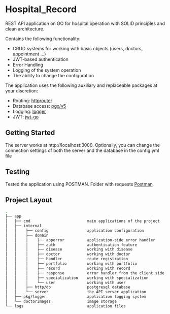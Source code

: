 ﻿# Hospital_Record
  REST API application on GO for hospital operation with SOLID principles and clean architecture.
  
Сontains the following functionality:
 - CRUD systems for working with basic objects (users, doctors, appointment ...)
 - JWT-based authentication
 - Error Handling
 - Logging of the system operation
 - The ability to change the configuration

The application uses the following auxiliary and replaceable packages at your discretion:
 - Routing: [httprouter](https://github.com/julienschmidt/httprouter)
 - Database access: [pgx/v5](https://github.com/jackc/pgx)
 - Logging: [logger](https://github.com/google/logger/blob/master/logger.go)
 - JWT: [jwt-go](https://github.com/dgrijalva/jwt-go)

## Getting Started
  The server works at http://localhost:3000. Optionally, you can change the connection settings of both the server and the database in the config.yml file
## Testing
  Tested the application using POSTMAN. Folder with requests [Postman](https://drive.google.com/drive/folders/1Vmrq3W1DxLjh2Qcuo3HNCxI5Ll-u01pM?usp=sharing)
## Project Layout
```sh
.
├── app                  
│   ├── cmd                         main applications of the project
│   ├── internal
│   │    ├── config                 application configuration
│   │    ├── domain
│   │    │    ├── apperror          application-side error handler
│   │    │    ├── auth              authentication feature
│   │    │    ├── disease           working with disease
│   │    │    ├── doctor            working with doctor
│   │    │    ├── handler           route registration
│   │    │    ├── portfolio         working with portfolio
│   │    │    ├── record            working with record
│   │    │    ├── response          error handler from the client side
│   │    │    ├── specialization    working with specialization
│   │    │    └── user              working with user
│   │    ├── http/db                postgresql database
│   │    └── server                 the API server application
│   ├── pkg/logger                  application logging system
│   └── doctorimages                image storage
└── logs                            application files
```
